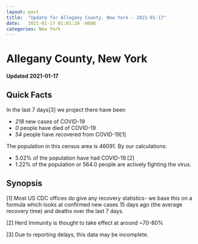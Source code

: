 ```yaml
---
layout: post
title:  "Update for Allegany County, New York - 2021-01-17"
date:   2021-01-17 01:01:29 -0600
categories: New York
---
```


# Allegany County, New York
#### Updated 2021-01-17

## Quick Facts

In the last 7 days[3] we project there have been
- *218* new cases of COVID-19
- *0* people have died of COVID-19
- *54* people have recovered from COVID-19[1]

The population in this census area is 46091. By our calculations:
- 5.02% of the population have had COVID-19.[2]
- 1.22% of the population or 564.0 people are actively fighting the virus.

## Synopsis




[1] Most US CDC offices do give any recovery statistics- we base this on a formula which looks at confirmed new cases
15 days ago (the average recovery time) and deaths over the last 7 days.

[2] Herd Immunity is thought to take effect at around ~70-80%

[3] Due to reporting delays, this data may be incomplete.
 
    